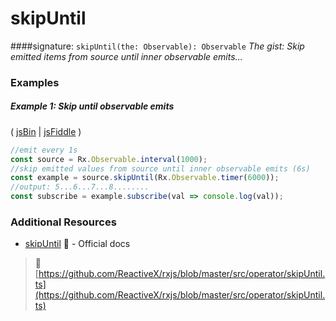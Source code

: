 # skipUntil
####signature: `skipUntil(the: Observable): Observable`
*The gist: Skip emitted items from source until inner observable emits...*


### Examples

##### Example 1: Skip until observable emits

( [jsBin](http://jsbin.com/tapizososu/1/edit?js,console) | [jsFiddle](https://jsfiddle.net/btroncone/xLu8nf77/) )

```js
//emit every 1s
const source = Rx.Observable.interval(1000);
//skip emitted values from source until inner observable emits (6s)
const example = source.skipUntil(Rx.Observable.timer(6000));
//output: 5...6...7...8........
const subscribe = example.subscribe(val => console.log(val));
```


### Additional Resources
* [skipUntil](http://reactivex.io/rxjs/class/es6/Observable.js~Observable.html#instance-method-skipUntil) :newspaper: - Official docs


> :file_folder: [https://github.com/ReactiveX/rxjs/blob/master/src/operator/skipUntil.ts](https://github.com/ReactiveX/rxjs/blob/master/src/operator/skipUntil.ts)